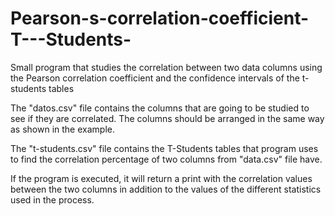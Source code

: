 # Pearson-s-correlation-coefficient-T---Students-
Small program that studies the correlation between two data columns using the Pearson correlation coefficient and the confidence intervals of the t-students tables

The "datos.csv" file contains the columns that are going to be studied to see if they are correlated. The columns should be arranged in the same way as shown in the example.

The "t-students.csv" file contains the T-Students tables that program uses to find the correlation percentage of two columns from "data.csv" file have.

If the program is executed, it will return a print with the correlation values between the two columns in addition to the values of the different statistics used in the process.

